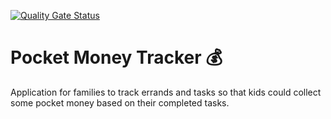 [![Quality Gate Status](https://sonarcloud.io/api/project_badges/measure?project=tlaukkanen_pomotr-app&metric=alert_status)](https://sonarcloud.io/dashboard?id=tlaukkanen_pomotr-app)

# Pocket Money Tracker 💰

Application for families to track errands and tasks so that kids could collect some pocket money based on their completed tasks.
